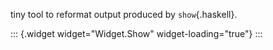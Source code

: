 tiny tool to reformat output produced by `show`{.haskell}.

::: {.widget widget="Widget.Show" widget-loading="true"}
:::
